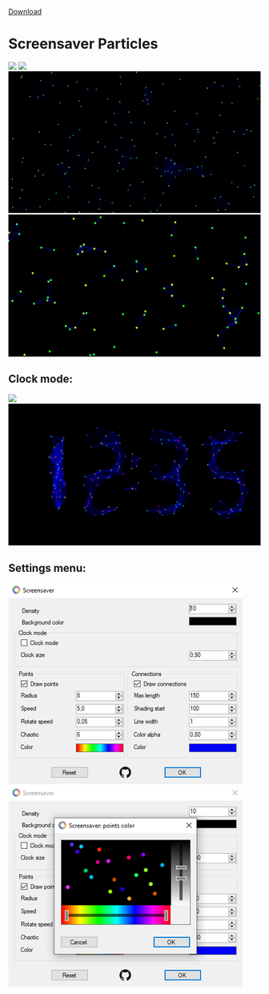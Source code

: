 [Download](https://github.com/MixelTe/ScreensaverParticles/releases/download/v1.2/ScreenSaverParticles.scr)
# Screensaver Particles

![](./docs/demo.gif)
![](./docs/screenrecord.gif)
![](./docs/screenshot1.png)
![](./docs/screenshot2.png)
## Clock mode:
![](./docs/screenrecord2.gif)
![](./docs/screenshot5.png)
## Settings menu:
![](./docs/screenshot3.png)
![](./docs/screenshot4.png)
